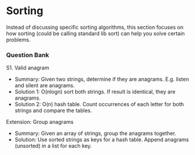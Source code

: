 # Sorting
Instead of discussing specific sorting algorithms, this section focuses on how sorting (could be calling standard lib sort) 
can help you solve certain problems.

### Question Bank
S1. Valid anagram
- Summary: Given two strings, determine if they are anagrams. E.g. listen and silent are anagrams.
- Solution 1: O(nlogn) sort both strings. If result is identical, they are anagrams.
- Solution 2: O(n) hash table. Count occurrences of each letter for both strings and compare the tables.

Extension: Group anagrams
- Summary: Given an array of strings, group the anagrams together.
- Solution: Use sorted strings as keys for a hash table. Append anagrams (unsorted) in a list for each key.
